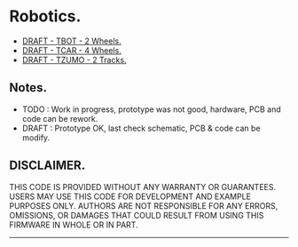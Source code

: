 # Robotics.

- [DRAFT - TBOT - 2 Wheels.](./tbot/README.md)
- [DRAFT - TCAR - 4 Wheels.](./tcar/README.md)
- [DRAFT - TZUMO - 2 Tracks.](./tzumo/README.md)

## Notes.

- TODO : Work in progress, prototype was not good, hardware, PCB and code can be rework.
- DRAFT : Prototype OK, last check schematic, PCB & code can be modify.

## DISCLAIMER.

THIS CODE IS PROVIDED WITHOUT ANY WARRANTY OR GUARANTEES.
USERS MAY USE THIS CODE FOR DEVELOPMENT AND EXAMPLE PURPOSES ONLY.
AUTHORS ARE NOT RESPONSIBLE FOR ANY ERRORS, OMISSIONS, OR DAMAGES THAT COULD
RESULT FROM USING THIS FIRMWARE IN WHOLE OR IN PART.

---
